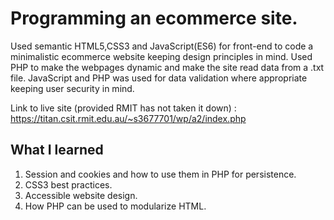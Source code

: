 # Programming an ecommerce site.
Used semantic HTML5,CSS3 and JavaScript(ES6) for front-end to code a minimalistic ecommerce website keeping design principles in mind.
Used PHP to make the webpages dynamic and make the site read data from a .txt file.
JavaScript and PHP was used for data validation where appropriate keeping user security in mind.

Link to live site (provided RMIT has not taken it down) : https://titan.csit.rmit.edu.au/~s3677701/wp/a2/index.php

## What I learned
1. Session and cookies and how to use them in PHP for persistence.
2. CSS3 best practices.
3. Accessible website design.
4. How PHP can be used to modularize HTML.
